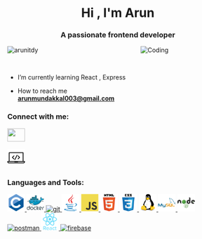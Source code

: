 <h1 align="center">Hi , I'm Arun</h1>
<h3 align="center">A passionate frontend developer </h3>
<a href="https://portfolioarun.vercel.app/">
 <img align="right" alt="Coding" width="200" height="200" src="https://user-images.githubusercontent.com/74038190/212257468-1e9a91f1-b626-4baa-b15d-5c385dfa7ed2.gif">
</a>


<p align="left"> <img src="https://komarev.com/ghpvc/?username=arunitdy&label=Profile%20views&color=0e75b6&style=flat" alt="arunitdy" /> </p>
<!--
<p align="left"> <a href="https://github.com/ryo-ma/github-profile-trophy"><img src="https://github-profile-trophy.vercel.app/?username=arunitdy" alt="arunitdy" /></a> </p>
-->
<p align="left"> <a href="https://twitter.com/" target="blank"><img src="https://img.shields.io/twitter/follow/?logo=twitter&style=for-the-badge" alt="" /></a> </p>

-  I’m currently learning React , Express  

-  How to reach me **arunmundakkal003@gmail.com**

<h3 align="left">Connect with me:</h3>
<p align="left">
 
 <a  href="https://www.linkedin.com/in/arun-m-8989212aa?utm_source=share&utm_campaign=share_via&utm_content=profile&utm_medium=android_app"  ><img src="https://raw.githubusercontent.com/rahuldkjain/github-profile-readme-generator/master/src/images/icons/Social/linked-in-alt.svg"  height="30" width="40"  ></a>
</p>
<a  href=""><img  rel="noreferrer" src="https://github.com/Arunitdy/portfolio-2.0/blob/main/portfolio%2Fpngegg.png"hight ="30" width="40"></a>
<h3 align="left">Languages and Tools:</h3>
<p align="left"> 
 <!-- <a href="https://www.arduino.cc/" target="_blank" rel="noreferrer"> <img src="https://cdn.worldvectorlogo.com/logos/arduino-1.svg" alt="arduino" width="40" height="40"/>
  </a>  -->
  <a href="https://www.cprogramming.com/" target="_blank" rel="noreferrer"> <img src="https://raw.githubusercontent.com/devicons/devicon/master/icons/c/c-original.svg" alt="c" width="40" height="40"/> </a>
  <!--
   <a href="https://www.w3schools.com/cpp/" target="_blank" rel="noreferrer"> <img src="https://raw.githubusercontent.com/devicons/devicon/master/icons/cplusplus/cplusplus-original.svg" alt="cplusplus" width="40" height="40"/> </a> 
   -->
   <a href="https://www.docker.com/" target="_blank" rel="noreferrer"> <img src="https://raw.githubusercontent.com/devicons/devicon/master/icons/docker/docker-original-wordmark.svg" alt="docker" width="40" height="40"/> </a> 
   <a href="https://git-scm.com/" target="_blank" rel="noreferrer"> <img src="https://www.vectorlogo.zone/logos/git-scm/git-scm-icon.svg" alt="git" width="40" height="40"/> </a> <a href="https://www.java.com" target="_blank" rel="noreferrer"> <img src="https://raw.githubusercontent.com/devicons/devicon/master/icons/java/java-original.svg" alt="java" width="40" height="40"/> </a> 
   <a href="https://developer.mozilla.org/en-US/docs/Web/JavaScript" target="_blank" rel="noreferrer"> <img src="https://raw.githubusercontent.com/devicons/devicon/master/icons/javascript/javascript-original.svg" alt="javascript" width="40" height="40"/> </a> 
    <a href="https://www.w3.org/html/" target="_blank" rel="noreferrer"> <img src="https://raw.githubusercontent.com/devicons/devicon/master/icons/html5/html5-original-wordmark.svg" alt="html5" width="40" height="40"/> </a>
    <a href="https://www.w3schools.com/css/" target="_blank" rel="noreferrer"> <img src="https://raw.githubusercontent.com/devicons/devicon/master/icons/css3/css3-original-wordmark.svg" alt="css3" width="40" height="40"/> </a>
   <a href="https://www.linux.org/" target="_blank" rel="noreferrer"> <img src="https://raw.githubusercontent.com/devicons/devicon/master/icons/linux/linux-original.svg" alt="linux" width="40" height="40"/> </a>
    <a href="https://www.mysql.com/" target="_blank" rel="noreferrer"> <img src="https://raw.githubusercontent.com/devicons/devicon/master/icons/mysql/mysql-original-wordmark.svg" alt="mysql" width="40" height="40"/> </a> 
    <a href="https://nodejs.org" target="_blank" rel="noreferrer" > <img src="https://raw.githubusercontent.com/devicons/devicon/master/icons/nodejs/nodejs-original-wordmark.svg" alt="nodejs" width="40" height="40"/> </a> 
    <a href="https://postman.com" target="_blank" rel="noreferrer"> <img src="https://encrypted-tbn0.gstatic.com/images?q=tbn:ANd9GcRHBEjaqplh6TqHlz8jRRgna6r1uT_lxMD9NsDNJgNAfZ0Rzp82MT0fdySkuxQNA20VRVE&usqp=CAU" alt="postman" width="40" height="40"/> </a> 
    <a href="https://reactjs.org/" target="_blank" rel="noreferrer"> <img src="https://raw.githubusercontent.com/devicons/devicon/master/icons/react/react-original-wordmark.svg" alt="react" width="40" height="40"/> </a>
    <a href="https://firebase.google.com/" target="_blank" rel="noreferrer"> <img src="https://www.vectorlogo.zone/logos/firebase/firebase-icon.svg" alt="firebase" width="40" height="40"/>
<!--
<p><img align="left" src="https://github-readme-stats.vercel.app/api/top-langs?username=arunitdy&show_icons=true&locale=en&layout=compact" alt="arunitdy" /></p>

<p>&nbsp;<img align="center" src="https://github-readme-stats.vercel.app/api?username=arunitdy&show_icons=true&locale=en" alt="arunitdy" /></p>

<p><img align="center" src="https://github-readme-streak-stats.herokuapp.com/?user=arunitdy&" alt="arunitdy" /></p>
-->
